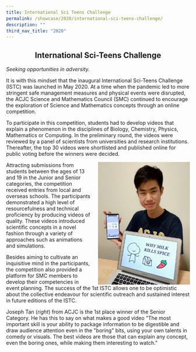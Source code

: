 ```yaml
---
title: International Sci Teens Challenge
permalink: /showcase/2020/international-sci-teens-challenge/
description: ""
third_nav_title: "2020"
---
```

## <center> International Sci-Teens Challenge </center>

_Seeking opportunities in adversity._

It is with this mindset that the inaugural International Sci-Teens Challenge (ISTC) was launched in May 2020. At a time when the pandemic led to more stringent safe management measures and physical events were disrupted, the ACJC Science and Mathematics Council (SMC) continued to encourage the exploration of Science and Mathematics concepts through an online competition.

To participate in this competition, students had to develop videos that explain a phenomenon in the disciplines of Biology, Chemistry, Physics, Mathematics or Computing. In the preliminary round, the videos were reviewed by a panel of scientists from universities and research institutions. Thereafter, the top 30 videos were shortlisted and published online for public voting before the winners were decided.

<img src="/images/ISTC%202020%20Joseph%20Tan%201.jpeg" style="width: 50%; margin-left:20px;" align="right"> 

Attracting submissions from students between the ages of 13 and 19 in the Junior and Senior categories, the competition received entries from local and overseas schools. The participants demonstrated a high level of resourcefulness and technical proficiency by producing videos of quality. These videos introduced scientific concepts in a novel fashion through a variety of approaches such as animations and simulations.  

  

Besides aiming to cultivate an inquisitive mind in the participants, the competition also provided a platform for SMC members to develop their competencies in event planning. The success of the 1st ISTC allows one to be optimistic about the collective endeavour for scientific outreach and sustained interest in future editions of the ISTC.

  

Joseph Tan (_right_) from ACJC is the 1st place winner of the Senior Category. He has this to say on what makes a good video “The most important skill is your ability to package information to be digestible and draw audience attention even in the "boring" bits, using your own talents in comedy or visuals. The best videos are those that can explain any concept, even the boring ones, while making them interesting to watch."